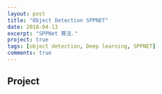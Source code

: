```yaml
---
layout: post
title: "Object Detection SPPNET"
date: 2018-04-13
excerpt: "SPPNet 算法."
project: true
tags: [object detection, Deep learning, SPPNET]
comments: true
---
```

## **Project** 